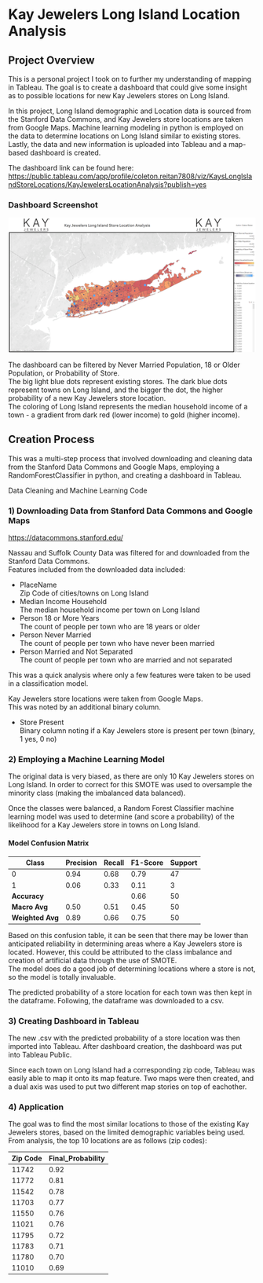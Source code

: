 # Kay Jewelers Long Island Location Analysis

## Project Overview  
This is a personal project I took on to further my understanding of mapping in Tableau. 
The goal is to create a dashboard that could give some insight as to possible locations for new Kay Jewelers stores on Long Island. 

In this project, Long Island demographic and Location data is sourced from the Stanford Data Commons, and Kay Jewelers store locations are taken from Google Maps. Machine learning modeling in python is employed on the data to determine locations on Long Island similar to existing stores. Lastly, the data and new information is uploaded into Tableau and a map-based dashboard is created.  

The dashboard link can be found here:   
https://public.tableau.com/app/profile/coleton.reitan7808/viz/KaysLongIslandStoreLocations/KayJewelersLocationAnalysis?publish=yes 

### Dashboard Screenshot
![](LocationDashSS.png)

The dashboard can be filtered by Never Married Population, 18 or Older Population, or Probability of Store.   
The big light blue dots represent existing stores. The dark blue dots represent towns on Long Island, and the bigger the dot, the higher probability of a new Kay Jewelers store location.   
The coloring of Long Island represents the median household income of a town - a gradient from dark red (lower income) to gold (higher income).  

## Creation Process
This was a multi-step process that involved downloading and cleaning data from the Stanford Data Commons and Google Maps, employing a RandomForestClassifier in python, and creating a dashboard in Tableau.   

Data Cleaning and Machine Learning Code

### 1) Downloading Data from Stanford Data Commons and Google Maps
https://datacommons.stanford.edu/

Nassau and Suffolk County Data was filtered for and downloaded from the Stanford Data Commons.   
Features included from the downloaded data included:
  - PlaceName  
    Zip Code of cities/towns on Long Island    
  - Median Income Household  
    The median household income per town on Long Island  
  - Person 18 or More Years  
    The count of people per town who are 18 years or older  
  - Person Never Married  
    The count of people per town who have never been married  
  - Person Married and Not Separated  
    The count of people per town who are married and not separated  

This was a quick analysis where only a few features were taken to be used in a classification model.  

Kay Jewelers store locations were taken from Google Maps.      
This was noted by an additional binary column. 

  - Store Present  
    Binary column noting if a Kay Jewelers store is present per town (binary, 1 yes, 0 no)  

   
### 2) Employing a Machine Learning Model

The original data is very biased, as there are only 10 Kay Jewelers stores on Long Island. In order to correct for this SMOTE was used to oversample the minority class (making the imbalanced data balanced).   

Once the classes were balanced, a Random Forest Classifier machine learning model was used to determine (and score a probability) of the likelihood for a Kay Jewelers store in towns on Long Island.   


#### Model Confusion Matrix
| Class | Precision | Recall | F1-Score | Support |
|-------|-----------|--------|----------|---------|
| 0     | 0.94      | 0.68   | 0.79     | 47      |
| 1     | 0.06      | 0.33   | 0.11     | 3       |
| **Accuracy**  |       |        | 0.66     | 50      |
| **Macro Avg** | 0.50      | 0.51   | 0.45     | 50      |
| **Weighted Avg** | 0.89  | 0.66   | 0.75     | 50      |

Based on this confusion table, it can be seen that there may be lower than anticipated reliability in determining areas where a Kay Jewelers store is located. However, this could be attributed to the class imbalance and creation of artificial data through the use of SMOTE.  
The model does do a good job of determining locations where a store is not, so the model is totally invaluable.   

The predicted probability of a store location for each town was then kept in the dataframe. Following, the dataframe was downloaded to a csv. 

### 3) Creating Dashboard in Tableau

The new .csv with the predicted probability of a store location was then imported into Tableau. After dashboard creation, the dashboard was put into Tableau Public. 

Since each town on Long Island had a corresponding zip code, Tableau was easily able to map it onto its map feature. Two maps were then created, and a dual axis was used to put two different map stories on top of eachother. 
  

### 4) Application

The goal was to find the most similar locations to those of the existing Kay Jewelers stores, based on the limited demographic variables being used. From analysis, the top 10 locations are as follows (zip codes):

| Zip Code  | Final_Probability |
|-----------|-------------------|
| 11742     | 0.92              |
| 11772     | 0.81              |
| 11542     | 0.78              |
| 11703     | 0.77              |
| 11550     | 0.76              |
| 11021     | 0.76              |
| 11795     | 0.72              |
| 11783     | 0.71              |
| 11780     | 0.70              |
| 11010     | 0.69              |
